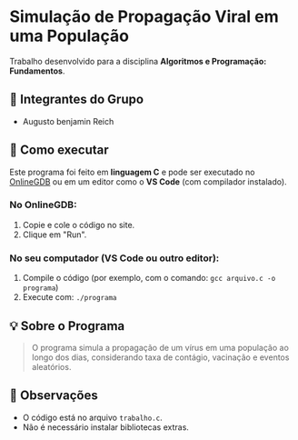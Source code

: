 # Simulação de Propagação Viral em uma População

Trabalho desenvolvido para a disciplina **Algoritmos e Programação: Fundamentos**.

## 👥 Integrantes do Grupo

- Augusto benjamin Reich

## 🚀 Como executar 

Este programa foi feito em **linguagem C** e pode ser executado no [OnlineGDB](https://www.onlinegdb.com/) ou em um editor como o **VS Code** (com compilador instalado).

### No OnlineGDB:
1. Copie e cole o código no site.
2. Clique em "Run".

### No seu computador (VS Code ou outro editor):
1. Compile o código (por exemplo, com o comando: `gcc arquivo.c -o programa`)
2. Execute com: `./programa`

## 💡 Sobre o Programa

> O programa simula a propagação de um vírus em uma população ao longo dos dias, considerando taxa de contágio, vacinação e eventos aleatórios.

## 📌 Observações

- O código está no arquivo `trabalho.c`.
- Não é necessário instalar bibliotecas extras.
